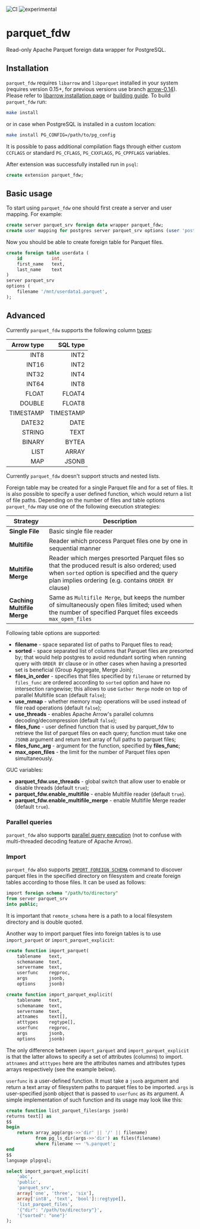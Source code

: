 ![CI](https://github.com/adjust/parquet_fdw/workflows/CI/badge.svg) ![experimental](https://img.shields.io/badge/status-experimental-orange)

# parquet_fdw

Read-only Apache Parquet foreign data wrapper for PostgreSQL.

## Installation

`parquet_fdw` requires `libarrow` and `libparquet` installed in your system (requires version 0.15+, for previous versions use branch [arrow-0.14](https://github.com/adjust/parquet_fdw/tree/arrow-0.14)). Please refer to [libarrow installation page](https://arrow.apache.org/install/) or [building guide](https://github.com/apache/arrow/blob/master/docs/source/developers/cpp/building.rst).
To build `parquet_fdw` run:
```sh
make install
```
or in case when PostgreSQL is installed in a custom location:
```sh
make install PG_CONFIG=/path/to/pg_config
```
It is possible to pass additional compilation flags through either custom
`CCFLAGS` or standard `PG_CFLAGS`, `PG_CXXFLAGS`, `PG_CPPFLAGS` variables.

After extension was successfully installed run in `psql`:
```sql
create extension parquet_fdw;
```

## Basic usage

To start using `parquet_fdw` one should first create a server and user mapping. For example:
```sql
create server parquet_srv foreign data wrapper parquet_fdw;
create user mapping for postgres server parquet_srv options (user 'postgres');
```

Now you should be able to create foreign table for Parquet files.
```sql
create foreign table userdata (
    id           int,
    first_name   text,
    last_name    text
)
server parquet_srv
options (
    filename '/mnt/userdata1.parquet',
);
```

## Advanced

Currently `parquet_fdw` supports the following column [types](https://github.com/apache/arrow/blob/master/cpp/src/arrow/type.h):

|   Arrow type |  SQL type |
|-------------:|----------:|
|         INT8 |      INT2 |
|        INT16 |      INT2 |
|        INT32 |      INT4 |
|        INT64 |      INT8 |
|        FLOAT |    FLOAT4 |
|       DOUBLE |    FLOAT8 |
|    TIMESTAMP | TIMESTAMP |
|       DATE32 |      DATE |
|       STRING |      TEXT |
|       BINARY |     BYTEA |
|         LIST |     ARRAY |
|          MAP |     JSONB |

Currently `parquet_fdw` doesn't support structs and nested lists.

Foreign table may be created for a single Parquet file and for a set of files. It is also possible to specify a user defined function, which would return a list of file paths. Depending on the number of files and table options `parquet_fdw` may use one of the following execution strategies:

| Strategy                | Description              |
|-------------------------|--------------------------|
| **Single File**         | Basic single file reader
| **Multifile**           | Reader which process Parquet files one by one in sequential manner |
| **Multifile Merge**     | Reader which merges presorted Parquet files so that the produced result is also ordered; used when `sorted` option is specified and the query plan implies ordering (e.g. contains `ORDER BY` clause) |
| **Caching Multifile Merge** | Same as `Multifile Merge`, but keeps the number of simultaneously open files limited; used when the number of specified Parquet files exceeds `max_open_files` |

Following table options are supported:
* **filename** - space separated list of paths to Parquet files to read;
* **sorted** - space separated list of columns that Parquet files are presorted by; that would help postgres to avoid redundant sorting when running query with `ORDER BY` clause or in other cases when having a presorted set is beneficial (Group Aggregate, Merge Join);
* **files_in_order** - specifies that files specified by `filename` or returned by `files_func` are ordered according to `sorted` option and have no intersection rangewise; this allows to use `Gather Merge` node on top of parallel Multifile scan (default `false`);
* **use_mmap** - whether memory map operations will be used instead of file read operations (default `false`);
* **use_threads** - enables Apache Arrow's parallel columns decoding/decompression (default `false`);
* **files_func** - user defined function that is used by parquet_fdw to retrieve the list of parquet files on each query; function must take one `JSONB` argument and return text array of full paths to parquet files;
* **files_func_arg** - argument for the function, specified by **files_func**;
* **max_open_files** - the limit for the number of Parquet files open simultaneously.

GUC variables:
* **parquet_fdw.use_threads** - global switch that allow user to enable or disable threads (default `true`);
* **parquet_fdw.enable_multifile** - enable Multifile reader (default `true`).
* **parquet_fdw.enable_multifile_merge** - enable Multifile Merge reader (default `true`).

### Parallel queries

`parquet_fdw` also supports [parallel query execution](https://www.postgresql.org/docs/current/parallel-query.html) (not to confuse with multi-threaded decoding feature of Apache Arrow).

### Import

`parquet_fdw` also supports [`IMPORT FOREIGN SCHEMA`](https://www.postgresql.org/docs/current/sql-importforeignschema.html) command to discover parquet files in the specified directory on filesystem and create foreign tables according to those files. It can be used as follows:

```sql
import foreign schema "/path/to/directory"
from server parquet_srv
into public;
```

It is important that `remote_schema` here is a path to a local filesystem directory and is double quoted.

Another way to import parquet files into foreign tables is to use `import_parquet` or `import_parquet_explicit`:

```sql
create function import_parquet(
    tablename   text,
    schemaname  text,
    servername  text,
    userfunc    regproc,
    args        jsonb,
    options     jsonb)

create function import_parquet_explicit(
    tablename   text,
    schemaname  text,
    servername  text,
    attnames    text[],
    atttypes    regtype[],
    userfunc    regproc,
    args        jsonb,
    options     jsonb)
```

The only difference between `import_parquet` and `import_parquet_explicit` is that the latter allows to specify a set of attributes (columns) to import. `attnames` and `atttypes` here are the attributes names and attributes types arrays respectively (see the example below).

`userfunc` is a user-defined function. It must take a `jsonb` argument and return a text array of filesystem paths to parquet files to be imported. `args` is user-specified jsonb object that is passed to `userfunc` as its argument. A simple implementation of such function and its usage may look like this:

```sql
create function list_parquet_files(args jsonb)
returns text[] as
$$
begin
    return array_agg(args->>'dir' || '/' || filename)
           from pg_ls_dir(args->>'dir') as files(filename)
           where filename ~~ '%.parquet';
end
$$
language plpgsql;

select import_parquet_explicit(
    'abc',
    'public',
    'parquet_srv',
    array['one', 'three', 'six'],
    array['int8', 'text', 'bool']::regtype[],
    'list_parquet_files',
    '{"dir": "/path/to/directory"}',
    '{"sorted": "one"}'
);
```

